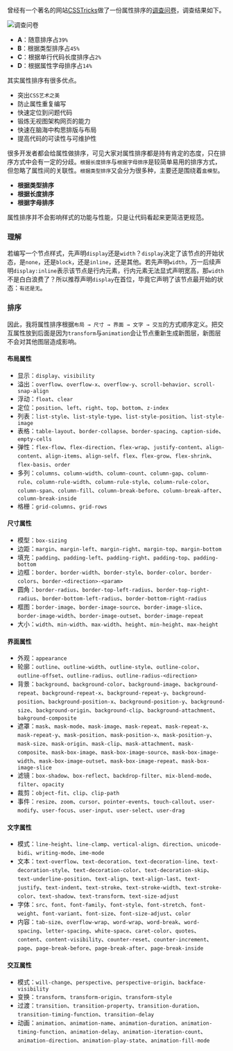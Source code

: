 曾经有一个著名的网站[CSSTricks](https://css-tricks.com)做了一份属性排序的[调查问卷](https://css-tricks.com/poll-results-how-do-you-order-your-css-properties)，调查结果如下。

![调查问卷](https://qn.huat.xyz/mac/202406121319779.awebp)

-   **A**：随意排序占`39%`
-   **B**：根据类型排序占`45%`
-   **C**：根据单行代码长度排序占`2%`
-   **D**：根据属性字母排序占`14%`

其实属性排序有很多优点。

-   突出`CSS艺术之美`
-   防止属性重复编写
-   快速定位到问题代码
-   锻炼无视图架构网页的能力
-   快速在脑海中构思排版与布局
-   提高代码的可读性与可维护性

很多开发者都会给属性做排序，可见大家对属性排序都是持有肯定的态度，只在排序方式中会有一定的分歧。`根据长度排序`与`根据字母排序`是较简单易用的排序方式，但忽略了属性间的关联性。`根据类型排序`又会分为很多种，主要还是围绕着`盒模型`。

-   **根据类型排序**
-   **根据长度排序**
-   **根据字母排序**

属性排序并不会影响样式的功能与性能，只是让代码看起来更简洁更规范。


### 理解

若编写一个节点样式，先声明`display`还是`width`？`display`决定了该节点的开始状态，是`none`，还是`block`，还是`inline`，还是其他。若先声明`width`，万一后续声明`display:inline`表示该节点是行内元素，行内元素无法显式声明宽高，那`width`不是白白浪费了？所以推荐声明`display`在首位，毕竟它声明了该节点最开始的状态：`有还是无`。

### 排序

因此，我将属性排序根据`布局 → 尺寸 → 界面 → 文字 → 交互`的方式顺序定义。把交互属性放到后面是因为`transform`与`animation`会让节点重新生成新图层，新图层不会对其他图层造成影响。

#### 布局属性

-   显示：`display`、`visibility`
-   溢出：`overflow`、`overflow-x`、`overflow-y`、`scroll-behavior`、`scroll-snap-align`
-   浮动：`float`、`clear`
-   定位：`position`、`left`、`right`、`top`、`bottom`、`z-index`
-   列表：`list-style`、`list-style-type`、`list-style-position`、`list-style-image`
-   表格：`table-layout`、`border-collapse`、`border-spacing`、`caption-side`、`empty-cells`
-   弹性：`flex-flow`、`flex-direction`、`flex-wrap`、`justify-content`、`align-content`、`align-items`、`align-self`、`flex`、`flex-grow`、`flex-shrink`、`flex-basis`、`order`
-   多列：`columns`、`column-width`、`column-count`、`column-gap`、`column-rule`、`column-rule-width`、`column-rule-style`、`column-rule-color`、`column-span`、`column-fill`、`column-break-before`、`column-break-after`、`column-break-inside`
-   格栅：`grid-columns`、`grid-rows`

#### 尺寸属性

-   模型：`box-sizing`
-   边距：`margin`、`margin-left`、`margin-right`、`margin-top`、`margin-bottom`
-   填充：`padding`、`padding-left`、`padding-right`、`padding-top`、`padding-bottom`
-   边框：`border`、`border-width`、`border-style`、`border-color`、`border-colors`、`border-<direction>-<param>`
-   圆角：`border-radius`、`border-top-left-radius`、`border-top-right-radius`、`border-bottom-left-radius`、`border-bottom-right-radius`
-   框图：`border-image`、`border-image-source`、`border-image-slice`、`border-image-width`、`border-image-outset`、`border-image-repeat`
-   大小：`width`、`min-width`、`max-width`、`height`、`min-height`、`max-height`

#### 界面属性

-   外观：`appearance`
-   轮廓：`outline`、`outline-width`、`outline-style`、`outline-color`、`outline-offset`、`outline-radius`、`outline-radius-<direction>`
-   背景：`background`、`background-color`、`background-image`、`background-repeat`、`background-repeat-x`、`background-repeat-y`、`background-position`、`background-position-x`、`background-position-y`、`background-size`、`background-origin`、`background-clip`、`background-attachment`、`bakground-composite`
-   遮罩：`mask`、`mask-mode`、`mask-image`、`mask-repeat`、`mask-repeat-x`、`mask-repeat-y`、`mask-position`、`mask-position-x`、`mask-position-y`、`mask-size`、`mask-origin`、`mask-clip`、`mask-attachment`、`mask-composite`、`mask-box-image`、`mask-box-image-source`、`mask-box-image-width`、`mask-box-image-outset`、`mask-box-image-repeat`、`mask-box-image-slice`
-   滤镜：`box-shadow`、`box-reflect`、`backdrop-filter`、`mix-blend-mode`、`filter`、`opacity`
-   裁剪：`object-fit`、`clip`、`clip-path`
-   事件：`resize`、`zoom`、`cursor`、`pointer-events`、`touch-callout`、`user-modify`、`user-focus`、`user-input`、`user-select`、`user-drag`

#### 文字属性

-   模式：`line-height`、`line-clamp`、`vertical-align`、`direction`、`unicode-bidi`、`writing-mode`、`ime-mode`
-   文本：`text-overflow`、`text-decoration`、`text-decoration-line`、`text-decoration-style`、`text-decoration-color`、`text-decoration-skip`、`text-underline-position`、`text-align`、`text-align-last`、`text-justify`、`text-indent`、`text-stroke`、`text-stroke-width`、`text-stroke-color`、`text-shadow`、`text-transform`、`text-size-adjust`
-   字体：`src`、`font`、`font-family`、`font-style`、`font-stretch`、`font-weight`、`font-variant`、`font-size`、`font-size-adjust`、`color`
-   内容：`tab-size`、`overflow-wrap`、`word-wrap`、`word-break`、`word-spacing`、`letter-spacing`、`white-space`、`caret-color`、`quotes`、`content`、`content-visibility`、`counter-reset`、`counter-increment`、`page`、`page-break-before`、`page-break-after`、`page-break-inside`

#### 交互属性

-   模式：`will-change`、`perspective`、`perspective-origin`、`backface-visibility`
-   变换：`transform`、`transform-origin`、`transform-style`
-   过渡：`transition`、`transition-property`、`transition-duration`、`transition-timing-function`、`transition-delay`
-   动画：`animation`、`animation-name`、`animation-duration`、`animation-timing-function`、`animation-delay`、`animation-iteration-count`、`animation-direction`、`animation-play-state`、`animation-fill-mode`
